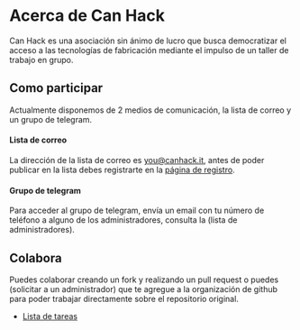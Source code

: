 Acerca de Can Hack
==================


Can Hack es una asociación sin ánimo de lucro que busca democratizar el acceso a las tecnologías de fabricación mediante el impulso de un taller de trabajo en grupo.


Como participar
---------------

Actualmente disponemos de 2 medios de comunicación, la lista de correo y un grupo de telegram.

#### Lista de correo

La dirección de la lista de correo es you@canhack.it, antes de poder publicar en la lista debes registrarte en la [página de registro](http://llistes.bulma.net/mailman/listinfo/you).

#### Grupo de telegram

Para acceder al grupo de telegram, envía un email con tu número de teléfono a alguno de los administradores, consulta la  (lista de administradores).


Colabora
--------

Puedes colaborar creando un fork y realizando un pull request o puedes (solicitar a un administrador) que te agregue a la organización de github para poder trabajar directamente sobre el repositorio original.

 * [Lista de tareas](https://github.com/CanHack/about/issues)


